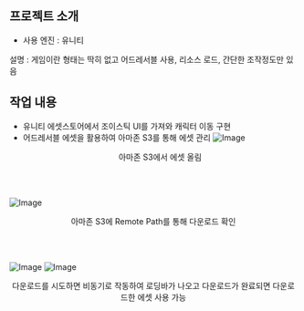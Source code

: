 ## 프로젝트 소개

- 사용 엔진 : 유니티<br>

설명 : 게임이란 형태는 딱히 없고 어드레서블 사용, 리소스 로드, 간단한 조작정도만 있음

## 작업 내용
- 유니티 에셋스토어에서 조이스틱 UI를 가져와 캐릭터 이동 구현
- 어드레서블 에셋을 활용하여 아마존 S3를 통해 에셋 관리
![Image](https://github.com/user-attachments/assets/eae8d1a9-081d-4cd1-b9f3-96e8968cb2ed)
<br><p align="center">아마존 S3에서 에셋 올림</p><br><br>

![Image](https://github.com/user-attachments/assets/f10a893f-1b24-4616-8e95-c8e4673794f7)
<br><p align="center">아마존 S3에 Remote Path를 통해 다운로드 확인</p><br><br>

![Image](https://github.com/user-attachments/assets/068372c1-887e-46cc-83ba-da8d23cf6521)
![Image](https://github.com/user-attachments/assets/52d7de91-5e1a-42f3-8baa-4d00272c212b)
<br><p align="center">다운로드를 시도하면 비동기로 작동하여 로딩바가 나오고 다운로드가 완료되면 다운로드한 에셋 사용 가능</p><br><br>
